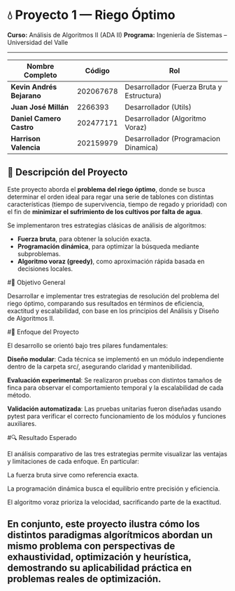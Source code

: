 

# 💧 Proyecto 1 — Riego Óptimo


**Curso:** Análisis de Algoritmos II (ADA II)
**Programa:** Ingeniería de Sistemas – Universidad del Valle

---

| Nombre Completo           | Código    | Rol                                       | 
| ------------------------- | --------- | ----------------------------------------- | 
| **Kevin Andrés Bejarano** | 202067678 | Desarrollador (Fuerza Bruta y Estructura) | 
| **Juan José Millán**      | 2266393   | Desarrollador (Utils)                     | 
| **Daniel Camero Castro**  | 202477171 | Desarrollador (Algoritmo Voraz)           | 
| **Harrison Valencia**     | 202159979 | Desarrollador (Programacion Dinamica)     | 


## 📌 Descripción del Proyecto

Este proyecto aborda el **problema del riego óptimo**, donde se busca determinar el orden ideal para regar una serie de tablones con distintas características (tiempo de supervivencia, tiempo de regado y prioridad) con el fin de **minimizar el sufrimiento de los cultivos por falta de agua**.

Se implementaron tres estrategias clásicas de análisis de algoritmos:

* **Fuerza bruta**, para obtener la solución exacta.
* **Programación dinámica**, para optimizar la búsqueda mediante subproblemas.
* **Algoritmo voraz (greedy)**, como aproximación rápida basada en decisiones locales.

#🎯 Objetivo General

Desarrollar e implementar tres estrategias de resolución del problema del riego óptimo, comparando sus resultados en términos de eficiencia, exactitud y escalabilidad, con base en los principios del Análisis y Diseño de Algoritmos II.

#🧠 Enfoque del Proyecto

El desarrollo se orientó bajo tres pilares fundamentales:

**Diseño modular**: Cada técnica se implementó en un módulo independiente dentro de la carpeta src/, asegurando claridad y mantenibilidad.

**Evaluación experimental**: Se realizaron pruebas con distintos tamaños de finca para observar el comportamiento temporal y la escalabilidad de cada método.

**Validación automatizada**: Las pruebas unitarias fueron diseñadas usando pytest para verificar el correcto funcionamiento de los módulos y funciones auxiliares.

#🔍 Resultado Esperado

El análisis comparativo de las tres estrategias permite visualizar las ventajas y limitaciones de cada enfoque.
En particular:

La fuerza bruta sirve como referencia exacta.

La programación dinámica busca el equilibrio entre precisión y eficiencia.

El algoritmo voraz prioriza la velocidad, sacrificando parte de la exactitud.

En conjunto, este proyecto ilustra cómo los distintos paradigmas algorítmicos abordan un mismo problema con perspectivas de exhaustividad, optimización y heurística, demostrando su aplicabilidad práctica en problemas reales de optimización.
---
